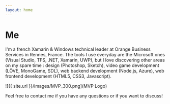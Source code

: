 ```yaml
---
layout: home
---
```

# Me

 I'm a french Xamarin & Windows technical leader at Orange Business Services in Rennes, France. The tools I use everyday are the Microsoft ones (Visual Studio, TFS, .NET, Xamarin, UWP), but I love discovering other areas on my spare time : design (Photoshop, Sketch), video game development (LÖVE, MonoGame, SDL), web backend development (Node.js, Azure), web frontend development (HTML5, CSS3, Javascript).
 
 ![{{ site.url }}/images/MVP_300.png](MVP Logo)

Feel free to contact me if you have any questions or if you want to discuss!